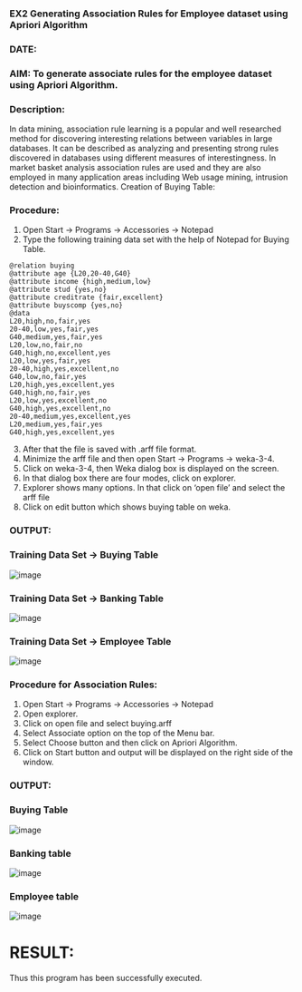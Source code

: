 ### EX2 Generating Association Rules for Employee dataset using Apriori Algorithm
### DATE: 
### AIM: To generate associate rules for the employee dataset using Apriori Algorithm.
### Description:
In data mining, association rule learning is a popular and well researched method for discovering interesting
relations between variables in large databases. It can be described as analyzing and presenting strong rules discovered
in databases using different measures of interestingness. In market basket analysis association rules are used and they
are also employed in many application areas including Web usage mining, intrusion detection and bioinformatics.
Creation of Buying Table:
### Procedure:
1) Open Start -> Programs -> Accessories -> Notepad
2) Type the following training data set with the help of Notepad for Buying Table.

```
@relation buying
@attribute age {L20,20-40,G40}
@attribute income {high,medium,low}
@attribute stud {yes,no}
@attribute creditrate {fair,excellent}
@attribute buyscomp {yes,no}
@data
L20,high,no,fair,yes
20-40,low,yes,fair,yes
G40,medium,yes,fair,yes
L20,low,no,fair,no
G40,high,no,excellent,yes
L20,low,yes,fair,yes
20-40,high,yes,excellent,no
G40,low,no,fair,yes
L20,high,yes,excellent,yes
G40,high,no,fair,yes
L20,low,yes,excellent,no
G40,high,yes,excellent,no
20-40,medium,yes,excellent,yes
L20,medium,yes,fair,yes
G40,high,yes,excellent,yes
```
3) After that the file is saved with .arff file format.
4) Minimize the arff file and then open Start -> Programs -> weka-3-4.
5) Click on weka-3-4, then Weka dialog box is displayed on the screen.
6) In that dialog box there are four modes, click on explorer.
7) Explorer shows many options. In that click on ‘open file’ and select the arff file
8) Click on edit button which shows buying table on weka.
### OUTPUT:
### Training Data Set -> Buying Table


![image](https://github.com/karthikeyan-R16/WDM_EXP2/assets/119421232/fc205782-b3af-4600-ae91-932829e22f11)

### Training Data Set -> Banking Table

![image](https://github.com/karthikeyan-R16/WDM_EXP2/assets/119421232/63ed0439-4a9a-467a-936b-02396981f380)

### Training Data Set -> Employee Table

![image](https://github.com/karthikeyan-R16/WDM_EXP2/assets/119421232/4d8c89bf-a36d-4be7-9211-abefb9c59aad)


### Procedure for Association Rules:
1) Open Start -> Programs -> Accessories -> Notepad
2) Open explorer.
3) Click on open file and select buying.arff
4) Select Associate option on the top of the Menu bar.
5) Select Choose button and then click on Apriori Algorithm.
6) Click on Start button and output will be displayed on the right side of the window.

### OUTPUT:
### Buying Table

![image](https://github.com/karthikeyan-R16/WDM_EXP2/assets/119421232/89085f9c-8581-4802-983b-d6a479d481f9)

### Banking table 

![image](https://github.com/karthikeyan-R16/WDM_EXP2/assets/119421232/3eb4c23e-22e9-4bdc-8742-9103bc46fee3)

### Employee table 

![image](https://github.com/karthikeyan-R16/WDM_EXP2/assets/119421232/8fbad4d3-e2f3-4ac8-974b-81beb4421add)


# RESULT: 
Thus this program has been successfully executed.

